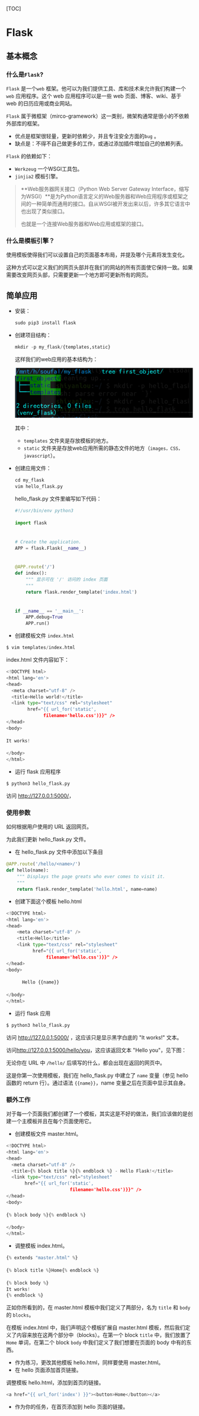 [TOC]

# Flask  

## 基本概念  

### 什么是`Flask`?  

`Flask` 是一个`web` 框架。他可以为我们提供工具、库和技术来允许我们构建一个`web` 应用程序。这个 web 应用程序可以是一些 web 页面、博客、wiki、基于 web 的日历应用或商业网站。  

`Flask` 属于微框架（mirco-gramework）这一类别，微架构通常是很小的不依赖外部库的框架。

* 优点是框架很轻量，更新时依赖少，并且专注安全方面的`bug` 。
* 缺点是：不得不自己做更多的工作，或通过添加插件增加自己的依赖列表。

`Flask` 的依赖如下：  

* `Werkzeug` 一个WSGI工具包。
* `jinjia2` 模板引擎。  

> **Web服务器网关接口（Python Web Server Gateway Interface，缩写为WSGI）**是为Python语言定义的Web服务器和Web应用程序或框架之间的一种简单而通用的接口。自从WSGI被开发出来以后，许多其它语言中也出现了类似接口。
>
> 也就是一个连接Web服务器和Web应用或框架的接口。  

### 什么是模板引擎？  

使用模板使得我们可以设置自己的页面基本布局，并提及哪个元素将发生变化。

这种方式可以定义我们的网页头部并在我们的网站的所有页面使它保持一致。如果需要改变网页头部，只需要更新一个地方即可更新所有的网页。  

## 简单应用  

* 安装：  

  ```python
  sudo pip3 install flask
  ```

* 创建项目结构：  

  ```python
  mkdir -p my_flask/{templates,static}
  ```

  这样我们的web应用的基本结构为：  

  ![1534921361547](1534921361547.png)

  其中：

  * `templates` 文件夹是存放模板的地方。
  * `static` 文件夹是存放web应用所需的静态文件的地方（`images，CSS，javascript`）。

* 创建应用文件：

  ```python
  cd my_flask
  vim hello_flask.py
  ```

  hello_flask.py 文件里编写如下代码：

  ```python
  #!/usr/bin/env python3
  
  import flask
  
  
  # Create the application.
  APP = flask.Flask(__name__)
  
  
  @APP.route('/')
  def index():
      """ 显示可在 '/' 访问的 index 页面
      """
      return flask.render_template('index.html')
  
  
  if __name__ == '__main__':
      APP.debug=True
      APP.run()
  ```

- 创建模板文件 `index.html`

```python
$ vim templates/index.html
```

index.html 文件内容如下：

```python
<!DOCTYPE html>
<html lang='en'>
<head>
  <meta charset="utf-8" />
  <title>Hello world!</title>
  <link type="text/css" rel="stylesheet"
        href="{{ url_for('static',
              filename='hello.css')}}" />
</head>
<body>

It works!

</body>
</html>
```

- 运行 flask 应用程序

```python
$ python3 hello_flask.py
```

访问 <http://127.0.0.1:5000/>，

### 使用参数  

如何根据用户使用的 URL 返回网页。

为此我们更新 hello_flask.py 文件。

- 在 hello_flask.py 文件中添加以下条目

```python
@APP.route('/hello/<name>/')
def hello(name):
    """ Displays the page greats who ever comes to visit it.
    """
    return flask.render_template('hello.html', name=name)
```

- 创建下面这个模板 hello.html

```python
<!DOCTYPE html>
<html lang='en'>
<head>
    <meta charset="utf-8" />
    <title>Hello</title>
    <link type="text/css" rel="stylesheet"
          href="{{ url_for('static',
               filename='hello.css')}}" />
</head>
<body>

      Hello {{name}}

</body>
</html>
```

- 运行 flask 应用

```python
$ python3 hello_flask.py
```

访问 <http://127.0.0.1:5000/> ，这应该只是显示黑字白底的 "It works!" 文本。

访问<http://127.0.0.1:5000/hello/you>，这应该返回文本 "Hello you"，见下图：



无论你在 URL 中 `/hello/` 后填写的什么，都会出现在返回的网页中。

这是你第一次使用模板，我们在 hello_flask.py 中建立了 `name` 变量（参见 hello 函数的 return 行）。通过语法 `{{name}}`，name 变量之后在页面中显示其自身。  

### 额外工作  

对于每一个页面我们都创建了一个模板，其实这是不好的做法，我们应该做的是创建一个主模板并且在每个页面使用它。

- 创建模板文件 master.html。

```python
<!DOCTYPE html>
<html lang='en'>
<head>
  <meta charset="utf-8" />
  <title>{% block title %}{% endblock %} - Hello Flask!</title>
  <link type="text/css" rel="stylesheet"
       href="{{ url_for('static',
                        filename='hello.css')}}" />
</head>
<body>

{% block body %}{% endblock %}

</body>
</html>
```

- 调整模板 index.html。

```python
{% extends "master.html" %}

{% block title %}Home{% endblock %}

{% block body %}
It works!
{% endblock %}
```

正如你所看到的，在 master.html 模板中我们定义了两部分，名为 `title` 和 `body` 的 `blocks`。

在模板 index.html 中，我们声明这个模板扩展自 master.html 模板，然后我们定义了内容来放在这两个部分中（blocks）。在第一个 block `title` 中，我们放置了 `Home` 单词，在第二个 block `body` 中我们定义了我们想要在页面的 body 中有的东西。

- 作为练习，更改其他模板 hello.html，同样要使用 master.html。
- 在 hello 页面添加首页链接。

调整模板 hello.html，添加到首页的链接。

```python
<a href="{{ url_for('index') }}"><button>Home</button></a>
```

- 作为你的任务，在首页添加到 hello 页面的链接。